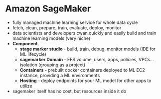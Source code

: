 # Amazon SageMaker

- fully managed machine learning service for whole data cycle
- fetch, clean, prepare, train, evaluate, deploy, monitor
- data scientists and developers cwan quickly and easily build and train machine learning models (very niche)
- **Component**
    - **stage marker studio** - build, train, debug, monitor models (IDE for ML lifecycle)
    - **sagemarker Domain** - EFS volume, users, apps, policies, VPCs…isolation (grouping as a project)
    - **Containers** - prebuilt docker containers deployed to ML EC2 instance, providing a ML environments
    - **Hosting** - deploy endpoints for your ML model for other apps to utilize
- sagemaker itself has no cost, but resources inside it do
